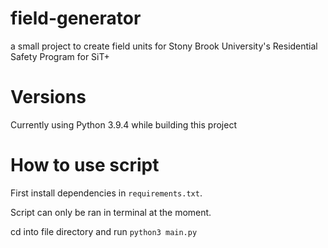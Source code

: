 # field-generator
a small project to create field units for Stony Brook University's Residential Safety Program for SiT+

# Versions

Currently using Python 3.9.4 while building this project

# How to use script

First install dependencies in `requirements.txt`.

Script can only be ran in terminal at the moment.

cd into file directory and run `python3 main.py`
